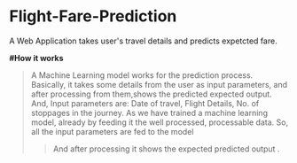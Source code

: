# Flight-Fare-Prediction
A Web Application takes user's travel details and predicts expetcted fare.
>
**#How it works**
>A Machine Learning model works for the prediction process.
>Basically, it takes some details from the user as input parameters, and after processing from them,shows the predicted expected output.
>And, Input parameters are: Date of travel, Flight Details, No. of stoppages in the journey.
>As we have trained a machine learning model, already by feeding it the well processed, processable data. So, all the input parameters are fed to the model
>>And after processing it shows the expected predicted output .
